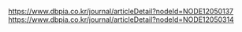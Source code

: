 https://www.dbpia.co.kr/journal/articleDetail?nodeId=NODE12050137
https://www.dbpia.co.kr/journal/articleDetail?nodeId=NODE12050314
